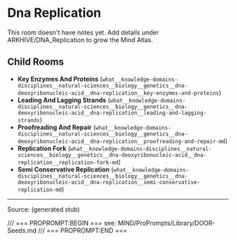 # Dna Replication

This room doesn't have notes yet. Add details under ARKHIVE/DNA_Replication to grow the Mind Atlas.

## Child Rooms
- **Key Enzymes And Proteins** (`what__knowledge-domains-disciplines__natural-sciences__biology__genetics__dna-deoxyribonucleic-acid__dna-replication__key-enzymes-and-proteins`)
- **Leading And Lagging Strands** (`what__knowledge-domains-disciplines__natural-sciences__biology__genetics__dna-deoxyribonucleic-acid__dna-replication__leading-and-lagging-strands`)
- **Proofreading And Repair** (`what__knowledge-domains-disciplines__natural-sciences__biology__genetics__dna-deoxyribonucleic-acid__dna-replication__proofreading-and-repair-md`)
- **Replication Fork** (`what__knowledge-domains-disciplines__natural-sciences__biology__genetics__dna-deoxyribonucleic-acid__dna-replication__replication-fork-md`)
- **Semi Conservative Replication** (`what__knowledge-domains-disciplines__natural-sciences__biology__genetics__dna-deoxyribonucleic-acid__dna-replication__semi-conservative-replication-md`)

---
Source: (generated stub)

/// === PROPROMPT:BEGIN ===
see: MIND/ProPrompts/Library/DOOR-Seeds.md
/// === PROPROMPT:END ===
